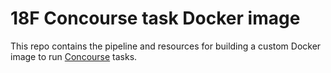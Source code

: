 # 18F Concourse task Docker image

This repo contains the pipeline and resources for building a custom Docker image to run [Concourse](http://concourse-ci.org/) tasks.